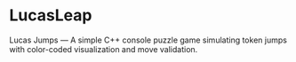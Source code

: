 # LucasLeap
Lucas Jumps — A simple C++ console puzzle game simulating token jumps with color-coded visualization and move validation.
